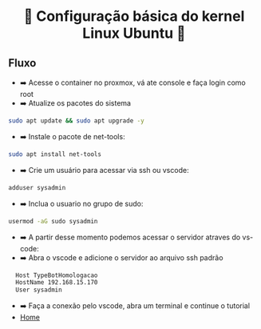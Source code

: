 <h1 align="center">🚀 Configuração básica do kernel Linux Ubuntu 🚀</h1> 


## Fluxo

- ➡️ Acesse o container no proxmox, vá ate console e faça login como root
- ➡️ Atualize os pacotes do sistema

```bash
sudo apt update && sudo apt upgrade -y
```

- ➡️ Instale o pacote de net-tools:

```bash
sudo apt install net-tools
```

- ➡️ Crie um usuário para acessar via ssh ou vscode:

```bash
adduser sysadmin
```

- ➡️ Inclua o usuario no grupo de sudo:

```bash
usermod -aG sudo sysadmin
```

- ➡️ A partir desse momento podemos acessar o servidor atraves do vs-code:
- ➡️ Abra o vscode e adicione o servidor ao arquivo ssh padrão

```bash
  Host TypeBotHomologacao
  HostName 192.168.15.170
  User sysadmin
```
- ➡️ Faça a conexão pelo vscode, abra um terminal e continue o tutorial
- [Home](/README.md)
